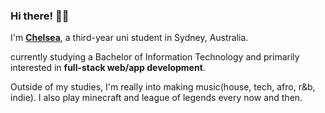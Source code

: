 ### Hi there! 👋🏻

I'm <u>**Chelsea**</u>, a third-year uni student in Sydney, Australia.

currently studying a Bachelor of Information Technology and primarily interested in **full-stack web/app development**.

Outside of my studies, I'm really into making music(house, tech, afro, r&b, indie). I also play minecraft and league of legends every now and then.

<!--
**chelspark/chelspark** is a ✨ _special_ ✨ repository because its `README.md` (this file) appears on your GitHub profile.

Here are some ideas to get you started:

- 🔭 I’m currently working on ...
- 🌱 I’m currently learning ...
- 👯 I’m looking to collaborate on ...
- 🤔 I’m looking for help with ...
- 💬 Ask me about ...
- 📫 How to reach me: ...
- 😄 Pronouns: ...
- ⚡ Fun fact: ...
-->
